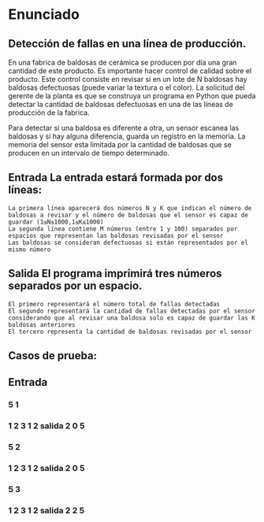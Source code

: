 # Enunciado
## Detección de fallas en una línea de producción.

En una fabrica de baldosas de cerámica se producen por día una gran cantidad de este producto. Es importante hacer control de calidad sobre el producto. Este control consiste en revisar si en un lote de N baldosas hay baldosas defectuosas (puede variar la textura o el color). La solicitud del gerente de la planta es que se construya un programa en Python que pueda detectar la cantidad de baldosas defectuosas en una de las líneas de producción de la fabrica.

Para detectar si una baldosa es diferente a otra, un sensor escanea las baldosas y si hay alguna diferencia, guarda un registro en la memoria. La memoria del sensor esta limitada por la cantidad de baldosas que se producen en un intervalo de tiempo determinado.

## Entrada	La entrada estará formada por dos líneas:

    La primera línea aparecerá dos números N y K que indican el número de baldosas a revisar y el número de baldosas que el sensor es capaz de guardar (1≤N≤1000,1≤K≤1000)
    La segunda línea contiene M números (entre 1 y 100) separados por espacios que representan las baldosas revisadas por el sensor
    Las baldosas se consideran defectuosas si están representados por el mismo número

## Salida 	El programa imprimirá tres números separados por un espacio.

    El primero representará el número total de fallas detectadas
    El segundo representará la cantidad de fallas detectadas por el sensor considerando que al revisar una baldosa solo es capaz de guardar las K baldosas anteriores
    El tercero representa la cantidad de baldosas revisadas por el sensor



## Casos de prueba:

## Entrada	

### 5 1
### 1 2 3 1 2	salida 2 0 5

### 5 2
### 1 2 3 1 2	salida 2 0 5

### 5 3
### 1 2 3 1 2	salida 2 2 5
